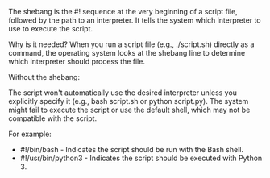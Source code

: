 The shebang  is the #! sequence at the very beginning of a script file, followed by the path to an interpreter.
It tells the system which interpreter to use to execute the script.

Why is it needed?
When you run a script file (e.g., ./script.sh) directly as a command, the operating system looks at the shebang line to determine which interpreter should process the file.

Without the shebang:

The script won't automatically use the desired interpreter unless you explicitly specify it (e.g., bash script.sh or python script.py).
The system might fail to execute the script or use the default shell, which may not be compatible with the script.

For example:

* #!/bin/bash - Indicates the script should be run with the Bash shell.
* #!/usr/bin/python3 - Indicates the script should be executed with Python 3.
